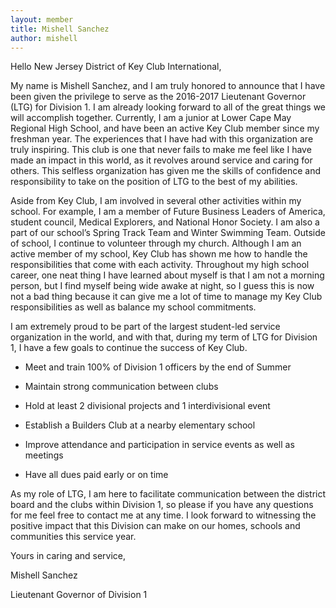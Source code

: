 ```yaml
---
layout: member
title: Mishell Sanchez
author: mishell
---
```


Hello New Jersey District of Key Club International,

My name is Mishell Sanchez, and I am truly honored to announce that I have been given the privilege to serve as the 2016-2017 Lieutenant Governor (LTG) for Division 1. I am already looking forward to all of the great things we will accomplish together. Currently, I am a junior at Lower Cape May Regional High School, and have been an active Key Club member since my freshman year. The experiences that I have had with this organization are truly inspiring. This club is one that never fails to make me feel like I have made an impact in this world, as it revolves around service and caring for others. This selfless organization has given me the skills of confidence and responsibility to take on the position of LTG to the best of my abilities.

Aside from Key Club, I am involved in several other activities within my school. For example, I am a member of Future Business Leaders of America, student council, Medical Explorers, and National Honor Society. I am also a part of our school’s Spring Track Team and Winter Swimming Team. Outside of school, I continue to volunteer through my church. Although I am an active member of my school, Key Club has shown me how to handle the responsibilities that come with each activity. Throughout my high school career, one neat thing I have learned about myself is that I am not a morning person, but I find myself being wide awake at night, so I guess this is now not a bad thing because it can give me a lot of time to manage my Key Club responsibilities as well as balance my school commitments.

I am extremely proud to be part of the largest student-led service organization in the world, and with that, during my term of LTG for Division 1, I have a few goals to continue the success of Key Club.

* Meet and train 100% of Division 1 officers by the end of Summer

* Maintain strong communication between clubs

* Hold at least 2 divisional projects and 1 interdivisional event

* Establish a Builders Club at a nearby elementary school

* Improve attendance and participation in service events as well as meetings

* Have all dues paid early or on time

As my role of LTG, I am here to facilitate communication between the district board and the clubs within Division 1, so please if you have any questions for me feel free to contact me at any time. I look forward to witnessing the positive impact that this Division can make on our homes, schools and communities this service year.

Yours in caring and service,

Mishell Sanchez

Lieutenant Governor of Division 1

